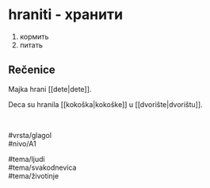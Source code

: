 # hraniti - хранити

1. кормить  
2. питать  

## Rečenice

Majka hrani [[dete|dete]].  

Deca su hranila [[kokoška|kokoške]] u [[dvorište|dvorištu]].  

<br>

#vrsta/glagol  
#nivo/A1  

#tema/ljudi  
#tema/svakodnevica  
#tema/životinje  
